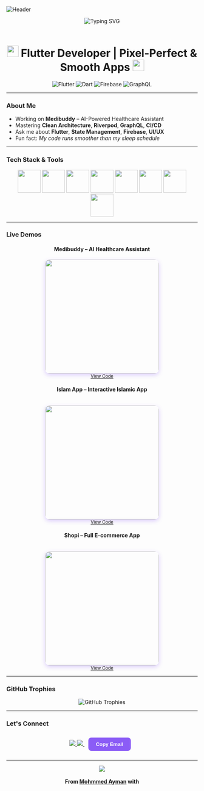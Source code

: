 ![Header](https://capsule-render.vercel.app/api?type=waving&color=8B5CF6&height=200&section=header&text=Mohmmed+Ayman&fontSize=90&fontColor=ffffff&animation=twinkling)

<!-- Animated Banner -->
<div align="center">
  <img src="https://readme-typing-svg.demolab.com?font=Fira+Code&weight=700&size=30&duration=1800&pause=700&color=8B5CF6&center=true&vCenter=true&width=750&lines=Hey+there!+I'm+Mohmmed+Ayman+%F0%9F%91%8B;Flutter+Master+%F0%9F%92%9C;Clean+Architecture+Ninja+%F0%9F%A7%A0;Building+Magic+with+Code+%E2%9C%A8" alt="Typing SVG" />
</div>

<br>

<h1 align="center">
  <img src="https://media.giphy.com/media/WFZvB7VIXBgiz3eSGI/giphy.gif" width="30"/>
  Flutter Developer | Pixel-Perfect & Smooth Apps
  <img src="https://media.giphy.com/media/WFZvB7VIXBgiz3eSGI/giphy.gif" width="30"/>
</h1>

<div align="center">

![Flutter](https://img.shields.io/badge/Flutter-8B5CF6?style=for-the-badge&logo=flutter&logoColor=white)
![Dart](https://img.shields.io/badge/Dart-8B5CF6?style=for-the-badge&logo=dart&logoColor=white)
![Firebase](https://img.shields.io/badge/Firebase-8B5CF6?style=for-the-badge&logo=firebase&logoColor=white)
![GraphQL](https://img.shields.io/badge/GraphQL-8B5CF6?style=for-the-badge&logo=graphql&logoColor=white)

</div>

---

### About Me
- Working on **Medibuddy** – AI-Powered Healthcare Assistant  
- Mastering **Clean Architecture**, **Riverpod**, **GraphQL**, **CI/CD**  
- Ask me about **Flutter**, **State Management**, **Firebase**, **UI/UX**  
- Fun fact: *My code runs smoother than my sleep schedule*  

---

### Tech Stack & Tools
<div align="center">
  <img src="https://skillicons.dev/icons?i=flutter&theme=dark" width="60" height="60" style="animation: pulse 2s infinite;" />
  <img src="https://skillicons.dev/icons?i=dart&theme=dark" width="60" height="60" style="animation: pulse 2s infinite;" />
  <img src="https://skillicons.dev/icons?i=firebase&theme=dark" width="60" height="60" style="animation: pulse 2s infinite;" />
  <img src="https://skillicons.dev/icons?i=graphql&theme=dark" width="60" height="60" style="animation: pulse 2s infinite;" />
  <img src="https://skillicons.dev/icons?i=git&theme=dark" width="60" height="60" style="animation: pulse 2s infinite;" />
  <img src="https://skillicons.dev/icons?i=github&theme=dark" width="60" height="60" style="animation: pulse 2s infinite;" />
  <img src="https://skillicons.dev/icons?i=vscode&theme=dark" width="60" height="60" style="animation: pulse 2s infinite;" />
  <img src="https://skillicons.dev/icons?i=postman&theme=dark" width="60" height="60" style="animation: pulse 2s infinite;" />
</div>

<style>
@keyframes pulse {
  0% { transform: scale(1); }
  50% { transform: scale(1.15); }
  100% { transform: scale(1); }
}
</style>

---

### Live Demos
<div align="center">

#### **Medibuddy** – AI Healthcare Assistant
<img src="https://media.giphy.com/media/v1.Y2lkPTc5MGI3NjExdXJ0b3J5d2F5c2h1dHRlcndvcmxkZ2lmeXN1Y2Nlc3NmdW5ueW1lbWU&ct=g" width="300" style="border-radius:12px; box-shadow: 0 4px 12px rgba(139,92,246,0.3); transition:0.3s;" onmouseover="this.style.transform='scale(1.05)'" onmouseout="this.style.transform='scale(1)'" />
<br><sub><a href="https://github.com/lifebuddies/medibuddy">View Code</a></sub>

#### **Islam App** – Interactive Islamic App
<img src="https://media.giphy.com/media/v1.Y2lkPTc5MGI3NjExd2Vic2l0ZWxhdW5jaHN0YXJ0dXBzY3JlZW5zaG90c2hvd2Nhc2VnaWZ5bWVtZQ&ct=g" width="300" style="border-radius:12px; box-shadow: 0 4px 12px rgba(139,92,246,0.3); margin-top:15px; transition:0.3s;" onmouseover="this.style.transform='scale(1.05)'" onmouseout="this.style.transform='scale(1)'" />
<br><sub><a href="https://github.com/EL7OMOSANY/Islam-App">View Code</a></sub>

#### **Shopi** – Full E-commerce App
<img src="https://media.giphy.com/media/v1.Y2lkPTc5MGI3NjExbWVtZW9yYW5kb2JqZWN0c2hvd2Nhc2VnaWZ5bWVtZW9yYW5kb2JqZWN0&ct=g" width="300" style="border-radius:12px; box-shadow: 0 4px 12px rgba(139,92,246,0.3); margin-top:15px; transition:0.3s;" onmouseover="this.style.transform='scale(1.05)'" onmouseout="this.style.transform='scale(1)'" />
<br><sub><a href="https://github.com/EL7OMOSANY/shopi_app">View Code</a></sub>

</div>

---

### GitHub Trophies
<div align="center">
  <img src="https://github-profile-trophy.vercel.app/?username=EL7OMOSANY&theme=tokyonight&no-frame=true&margin-w=15&row=1" alt="GitHub Trophies" />
</div>

---

### Let's Connect
<div align="center">

<a href="[https://www.linkedin.com/in/mohamed-ayman-el7omosany](https://www.linkedin.com/in/mohmmed-ayman-b9080b34a?utm_source=share&utm_campaign=share_via&utm_content=profile&utm_medium=android_app)" target="_blank">
  <img src="https://img.shields.io/badge/LinkedIn-8B5CF6?style=for-the-badge&logo=linkedin&logoColor=white" />
</a>

<a href="mailto:mmohmmeayman710@gmail.com">
  <img src="https://img.shields.io/badge/Email-8B5CF6?style=for-the-badge&logo=gmail&logoColor=white" />
</a>

<!-- Copy Email Button -->
<button onclick="copyEmail()" style="margin:10px;padding:10px 20px;background:#8B5CF6;color:white;border:none;border-radius:8px;cursor:pointer;font-weight:bold;transition:0.3s;">
  Copy Email
</button>

<script>
function copyEmail() {
  navigator.clipboard.writeText("mmohmmeayman710@gmail.com");
  const btn = event.target;
  const original = btn.innerHTML;
  btn.innerHTML = "Copied!";
  setTimeout(() => btn.innerHTML = original, 1500);
}
</script>

</div>

---

<div align="center">
  <img src="https://komarev.com/ghpvc/?username=EL7OMOSANY&color=8B5CF6&style=flat-square&label=Profile+Views" />
  <br><br>
  <b>From <a href="https://github.com/EL7OMOSANY">Mohmmed Ayman</a> with</b>
</div>
